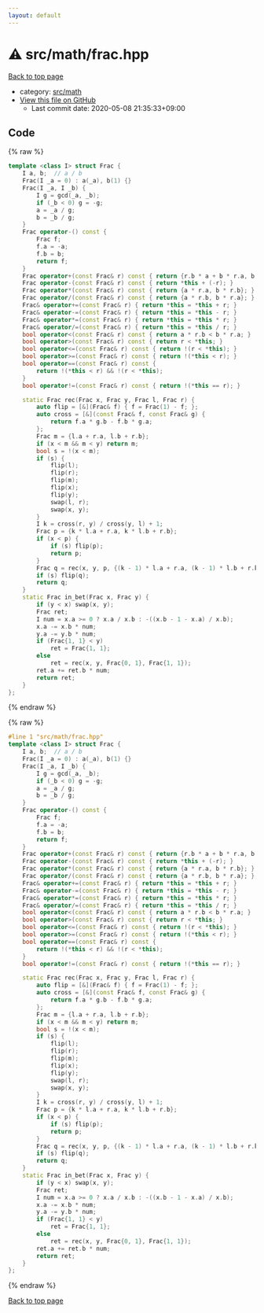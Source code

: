 ```yaml
---
layout: default
---
```


<!-- mathjax config similar to math.stackexchange -->
<script type="text/javascript" async
  src="https://cdnjs.cloudflare.com/ajax/libs/mathjax/2.7.5/MathJax.js?config=TeX-MML-AM_CHTML">
</script>
<script type="text/x-mathjax-config">
  MathJax.Hub.Config({
    TeX: { equationNumbers: { autoNumber: "AMS" }},
    tex2jax: {
      inlineMath: [ ['$','$'] ],
      processEscapes: true
    },
    "HTML-CSS": { matchFontHeight: false },
    displayAlign: "left",
    displayIndent: "2em"
  });
</script>

<script type="text/javascript" src="https://cdnjs.cloudflare.com/ajax/libs/jquery/3.4.1/jquery.min.js"></script>
<script src="https://cdn.jsdelivr.net/npm/jquery-balloon-js@1.1.2/jquery.balloon.min.js" integrity="sha256-ZEYs9VrgAeNuPvs15E39OsyOJaIkXEEt10fzxJ20+2I=" crossorigin="anonymous"></script>
<script type="text/javascript" src="../../../assets/js/copy-button.js"></script>
<link rel="stylesheet" href="../../../assets/css/copy-button.css" />


# :warning: src/math/frac.hpp

<a href="../../../index.html">Back to top page</a>

* category: <a href="../../../index.html#fb2ef479237c7a939531a404fd0e5cb7">src/math</a>
* <a href="{{ site.github.repository_url }}/blob/master/src/math/frac.hpp">View this file on GitHub</a>
    - Last commit date: 2020-05-08 21:35:33+09:00




## Code

<a id="unbundled"></a>
{% raw %}
```cpp
template <class I> struct Frac {
    I a, b;  // a / b
    Frac(I _a = 0) : a(_a), b(1) {}
    Frac(I _a, I _b) {
        I g = gcd(_a, _b);
        if (_b < 0) g = -g;
        a = _a / g;
        b = _b / g;
    }
    Frac operator-() const {
        Frac f;
        f.a = -a;
        f.b = b;
        return f;
    }
    Frac operator+(const Frac& r) const { return {r.b * a + b * r.a, b * r.b}; }
    Frac operator-(const Frac& r) const { return *this + (-r); }
    Frac operator*(const Frac& r) const { return {a * r.a, b * r.b}; }
    Frac operator/(const Frac& r) const { return {a * r.b, b * r.a}; }
    Frac& operator+=(const Frac& r) { return *this = *this + r; }
    Frac& operator-=(const Frac& r) { return *this = *this - r; }
    Frac& operator*=(const Frac& r) { return *this = *this * r; }
    Frac& operator/=(const Frac& r) { return *this = *this / r; }
    bool operator<(const Frac& r) const { return a * r.b < b * r.a; }
    bool operator>(const Frac& r) const { return r < *this; }
    bool operator<=(const Frac& r) const { return !(r < *this); }
    bool operator>=(const Frac& r) const { return !(*this < r); }
    bool operator==(const Frac& r) const {
        return !(*this < r) && !(r < *this);
    }
    bool operator!=(const Frac& r) const { return !(*this == r); }

    static Frac rec(Frac x, Frac y, Frac l, Frac r) {
        auto flip = [&](Frac& f) { f = Frac(1) - f; };
        auto cross = [&](const Frac& f, const Frac& g) {
            return f.a * g.b - f.b * g.a;
        };
        Frac m = {l.a + r.a, l.b + r.b};
        if (x < m && m < y) return m;
        bool s = !(x < m);
        if (s) {
            flip(l);
            flip(r);
            flip(m);
            flip(x);
            flip(y);
            swap(l, r);
            swap(x, y);
        }
        I k = cross(r, y) / cross(y, l) + 1;
        Frac p = {k * l.a + r.a, k * l.b + r.b};
        if (x < p) {
            if (s) flip(p);
            return p;
        }
        Frac q = rec(x, y, p, {(k - 1) * l.a + r.a, (k - 1) * l.b + r.b});
        if (s) flip(q);
        return q;
    }
    static Frac in_bet(Frac x, Frac y) {
        if (y < x) swap(x, y);
        Frac ret;
        I num = x.a >= 0 ? x.a / x.b : -((x.b - 1 - x.a) / x.b);
        x.a -= x.b * num;
        y.a -= y.b * num;
        if (Frac{1, 1} < y)
            ret = Frac{1, 1};
        else
            ret = rec(x, y, Frac{0, 1}, Frac{1, 1});
        ret.a += ret.b * num;
        return ret;
    }
};

```
{% endraw %}

<a id="bundled"></a>
{% raw %}
```cpp
#line 1 "src/math/frac.hpp"
template <class I> struct Frac {
    I a, b;  // a / b
    Frac(I _a = 0) : a(_a), b(1) {}
    Frac(I _a, I _b) {
        I g = gcd(_a, _b);
        if (_b < 0) g = -g;
        a = _a / g;
        b = _b / g;
    }
    Frac operator-() const {
        Frac f;
        f.a = -a;
        f.b = b;
        return f;
    }
    Frac operator+(const Frac& r) const { return {r.b * a + b * r.a, b * r.b}; }
    Frac operator-(const Frac& r) const { return *this + (-r); }
    Frac operator*(const Frac& r) const { return {a * r.a, b * r.b}; }
    Frac operator/(const Frac& r) const { return {a * r.b, b * r.a}; }
    Frac& operator+=(const Frac& r) { return *this = *this + r; }
    Frac& operator-=(const Frac& r) { return *this = *this - r; }
    Frac& operator*=(const Frac& r) { return *this = *this * r; }
    Frac& operator/=(const Frac& r) { return *this = *this / r; }
    bool operator<(const Frac& r) const { return a * r.b < b * r.a; }
    bool operator>(const Frac& r) const { return r < *this; }
    bool operator<=(const Frac& r) const { return !(r < *this); }
    bool operator>=(const Frac& r) const { return !(*this < r); }
    bool operator==(const Frac& r) const {
        return !(*this < r) && !(r < *this);
    }
    bool operator!=(const Frac& r) const { return !(*this == r); }

    static Frac rec(Frac x, Frac y, Frac l, Frac r) {
        auto flip = [&](Frac& f) { f = Frac(1) - f; };
        auto cross = [&](const Frac& f, const Frac& g) {
            return f.a * g.b - f.b * g.a;
        };
        Frac m = {l.a + r.a, l.b + r.b};
        if (x < m && m < y) return m;
        bool s = !(x < m);
        if (s) {
            flip(l);
            flip(r);
            flip(m);
            flip(x);
            flip(y);
            swap(l, r);
            swap(x, y);
        }
        I k = cross(r, y) / cross(y, l) + 1;
        Frac p = {k * l.a + r.a, k * l.b + r.b};
        if (x < p) {
            if (s) flip(p);
            return p;
        }
        Frac q = rec(x, y, p, {(k - 1) * l.a + r.a, (k - 1) * l.b + r.b});
        if (s) flip(q);
        return q;
    }
    static Frac in_bet(Frac x, Frac y) {
        if (y < x) swap(x, y);
        Frac ret;
        I num = x.a >= 0 ? x.a / x.b : -((x.b - 1 - x.a) / x.b);
        x.a -= x.b * num;
        y.a -= y.b * num;
        if (Frac{1, 1} < y)
            ret = Frac{1, 1};
        else
            ret = rec(x, y, Frac{0, 1}, Frac{1, 1});
        ret.a += ret.b * num;
        return ret;
    }
};

```
{% endraw %}

<a href="../../../index.html">Back to top page</a>

